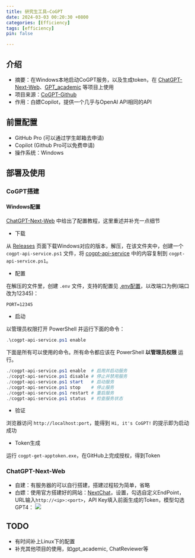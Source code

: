 ```yaml
---
title: 研究生工具—CoGPT
date: 2024-03-03 00:20:30 +0800
categories: [Efficiency]
tags: [efficiency]
pin: false

---
```


## 介绍

- 摘要：在Windows本地启动CoGPT服务，以及生成token，在 [ChatGPT-Next-Web](https://github.com/ChatGPTNextWeb/ChatGPT-Next-Web)、[GPT_academic](https://github.com/binary-husky/gpt_academic) 等项目上使用
- 项目来源：[CoGPT-Github](https://github.com/Geniucker/CoGPT)
- 作用：白嫖Copilot，提供一个几乎与OpenAI API相同的API

## 前置配置
- GitHub Pro (可以通过学生邮箱去申请)
- Copilot (Github Pro可以免费申请)
- 操作系统：Windows

## 部署及使用

### CoGPT搭建

#### Windows配置
[ChatGPT-Next-Web](https://github.com/ChatGPTNextWeb/ChatGPT-Next-Web) 中给出了配置教程，这里重述并补充一点细节

- 下载

从 [Releases](https://github.com/Geniucker/CoGPT/releases) 页面下载Windows对应的版本，解压，在该文件夹中，创建一个 `cogpt-api-service.ps1` 文件，将 [cogpt-api-service](https://github.com/Geniucker/CoGPT/blob/main/examples/cogpt-api-service.ps1) 中的内容复制到 `cogpt-api-service.ps1`。

- 配置

在解压的文件里，创建 `.env` 文件，支持的配置见 [.env配置](https://blog.geniucker.top/2024/01/26/%E9%80%9A%E8%BF%87-GitHub-Copilot-%E5%85%8D%E8%B4%B9%E4%BD%BF%E7%94%A8-gpt-4/#%E9%85%8D%E7%BD%AE)，以改端口为例(端口改为12345)：
```
PORT=12345
```

- 启动

以管理员权限打开 PowerShell 并运行下面的命令：
```powershell
.\cogpt-api-service.ps1 enable
```
下面是所有可以使用的命令。所有命令都应该在 PowerShell **以管理员权限** 运行。
```powershell
./cogpt-api-service.ps1 enable  # 启用并启动服务
./copgt-api-service.ps1 disable # 停止并禁用服务
./cogpt-api-service.ps1 start   # 启动服务
./cogpt-api-service.ps1 stop    # 停止服务
./cogpt-api-service.ps1 restart # 重启服务
./cogpt-api-service.ps1 status  # 检查服务状态
```

- 验证

浏览器访问 `http://localhost:port`，能得到 `Hi, it's CoGPT!` 的提示即为启动成功

- Token生成

运行 `cogpt-get-apptoken.exe`，在GitHub上完成授权，得到Token

### ChatGPT-Next-Web
- 自建：有服务器的可以自行搭建，搭建过程较为简单，省略
- 白嫖：使用官方搭建好的网站：[NextChat](https://app.nextchat.dev/)，设置，勾选自定义EndPoint，URL输入`http://<ip>:<port>`，API Key填入前面生成的Token，模型勾选GPT4：
![](https://cdn.jsdelivr.net/gh/Country-If/Typora-images/img/202403042058900.png)



## TODO
- 有时间补上Linux下的配置
- 补充其他项目的使用，如gpt_academic, ChatReviewer等
